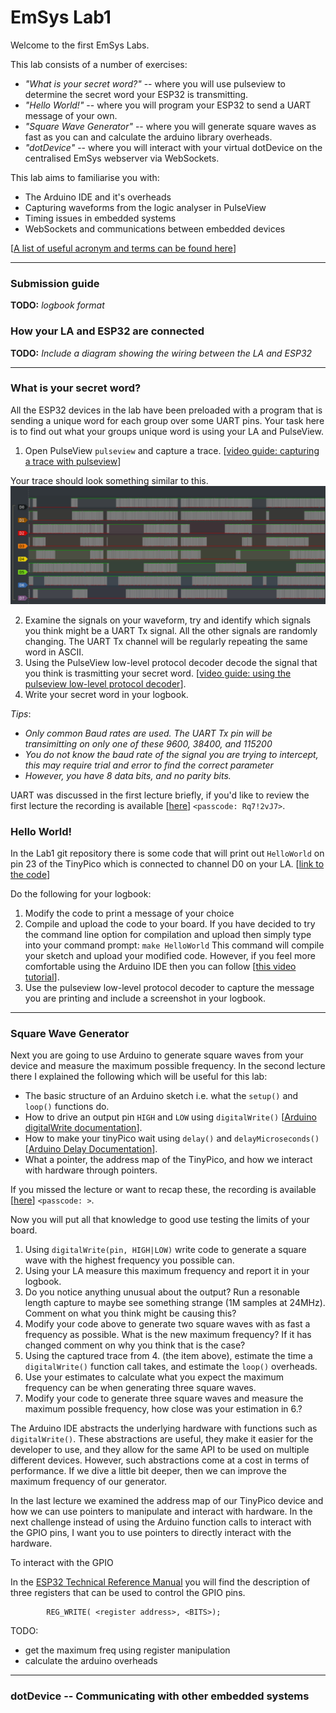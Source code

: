 # EmSys Lab1
Welcome to the first EmSys Labs.

This lab consists of a number of exercises:
* _"What is your secret word?"_ -- where you will use pulseview to determine the secret word your ESP32 is transmitting. 
* _"Hello World!"_  -- where you will program your ESP32 to send a UART message of your own.
* _"Square Wave Generator"_ -- where you will generate square waves as fast as you can and calculate the arduino library overheads.
* _"dotDevice"_ -- where you will interact with your virtual dotDevice on the centralised EmSys webserver via WebSockets.
 
This lab aims to familiarise you with:
* The Arduino IDE and it's overheads
* Capturing waveforms from the logic analyser in PulseView
* Timing issues in embedded systems
* WebSockets and communications between embedded devices

[[A list of useful acronym and terms can be found here](https://github.com/STFleming/EmSys_Lab1/tree/main/acronyms)]

----------------------------
### Submission guide
__TODO:__ _logbook format_

### How your LA and ESP32 are connected
__TODO:__ _Include a diagram showing the wiring between the LA and ESP32_

-----------------------------
### What is your secret word?
All the ESP32 devices in the lab have been preloaded with a program that is sending a unique word for each group over some UART pins. Your task here is to find out what your groups unique word is using your LA and PulseView.

1. Open PulseView ```pulseview``` and capture a trace. [[video guide: capturing a trace with pulseview](https://youtu.be/nhTuqYAT4OI)]

Your trace should look something similar to this.
![](imgs/hidden_UART_signal.png)

2. Examine the signals on your waveform, try and identify which signals you think might be a UART Tx signal. All the other signals are randomly changing. The UART Tx channel will be regularly repeating the same word in ASCII. 
3. Using the PulseView low-level protocol decoder decode the signal that you think is trasmitting your secret word. [[video guide: using the pulseview low-level protocol decoder](https://youtu.be/hBrg0VJTNWA)].
4. Write your secret word in your logbook.

_Tips_: 
* _Only common Baud rates are used. The UART Tx pin will be transimitting on only one of these 9600, 38400, and 115200_
* _You do not know the baud rate of the signal you are trying to intercept, this may require trial and error to find the correct parameter_
* _However, you have 8 data bits, and no parity bits._

UART was discussed in the first lecture briefly, if you'd like to review the first lecture the recording is available [[here](https://swanseauniversity.zoom.us/rec/share/R7U9ldmf8-D5dC1GzypI1Fmygk_uMk0AHLJSNAJh9jKzSaDWy91D_K8dqezqFnjf.dxRs8jgIIbZQ9eEK )] ``<passcode: Rq7!2vJ7>``. 

### Hello World! 
In the Lab1 git repository there is some code that will print out ``HelloWorld`` on pin 23 of the TinyPico which is connected to channel D0 on your LA. [[link to the code](https://github.com/STFleming/EmSys_Lab1/blob/main/src/HelloWorld/HelloWorld.ino)] 

Do the following for your logbook:
1. Modify the code to print a message of your choice
2. Compile and upload the code to your board.
If you have decided to try the command line option for compilation and upload then simply type into your command prompt: ``make HelloWorld``
This command will compile your sketch and upload your modified code.
However, if you feel more comfortable using the Arduino IDE then you can follow [[this video tutorial]()].
3. Use the pulseview low-level protocol decoder to capture the message you are printing and include a screenshot in your logbook. 
--------------------
### Square Wave Generator

Next you are going to use Arduino to generate square waves from your device and measure the maximum possible frequency. In the second lecture there I explained the following which will be useful for this lab:
* The basic structure of an Arduino sketch i.e. what the ``setup()`` and ``loop()`` functions do.
* How to drive an output pin ``HIGH`` and ``LOW`` using ``digitalWrite()`` [[Arduino digitalWrite documentation](https://www.arduino.cc/reference/en/language/functions/digital-io/digitalwrite/)].
* How to make your tinyPico wait using ``delay()`` and ``delayMicroseconds()`` [[Arduino Delay Documentation](https://www.arduino.cc/reference/en/language/functions/time/delay/)].
* What a pointer, the address map of the TinyPico, and how we interact with hardware through pointers.

If you missed the lecture or want to recap these, the recording is available [[here]()] ``<passcode: >``.

Now you will put all that knowledge to good use testing the limits of your board.

1. Using ```digitalWrite(pin, HIGH|LOW)``` write code to generate a square wave with the highest frequency you possible can. 
2. Using your LA measure this maximum frequency and report it in your logbook. 
3. Do you notice anything unusual about the output? Run a resonable length capture to maybe see something strange (1M samples at 24MHz). Comment on what you think might be causing this?
4. Modify your code above to generate two square waves with as fast a frequency as possible. What is the new maximum frequency? If it has changed comment on why you think that is the case?
5. Using the captured trace from 4. (the item above), estimate the time a ```digitalWrite()``` function call takes, and estimate the ```loop()``` overheads.
6. Use your estimates to calculate what you expect the maximum frequency can be when generating three square waves.
7. Modify your code to generate three square waves and measure the maximum possible frequency, how close was your estimation in 6.?

The Arduino IDE abstracts the underlying hardware with functions such as ```digitalWrite()```. These abstractions are useful, they make it easier for the developer to use, and they allow for the same API to be used on multiple different devices. However, such abstractions come at a cost in terms of performance. 
If we dive a little bit deeper, then we can improve the maximum frequency of our generator.

In the last lecture we examined the address map of our TinyPico device and how we can use pointers to manipulate and interact with hardware. In the next challenge instead of using the Arduino function calls to interact with the GPIO pins, I want you to use pointers to directly interact with the hardware.

To interact with the GPIO  

In the [ESP32 Technical Reference Manual](https://www.espressif.com/sites/default/files/documentation/esp32_technical_reference_manual_en.pdf) you will find the description of three registers that can be used to control the GPIO pins. 

```
        REG_WRITE( <register address>, <BITS>);

```
TODO:
* get the maximum freq using register manipulation
* calculate the arduino overheads 

----------------------
### dotDevice -- Communicating with other embedded systems

